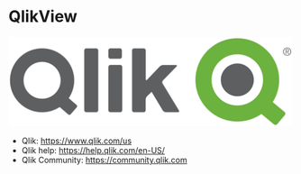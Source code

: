# QlikView

![](images/qlik_logo.jpg)

* Qlik: https://www.qlik.com/us
* Qlik help: https://help.qlik.com/en-US/
* Qlik Community: https://community.qlik.com
